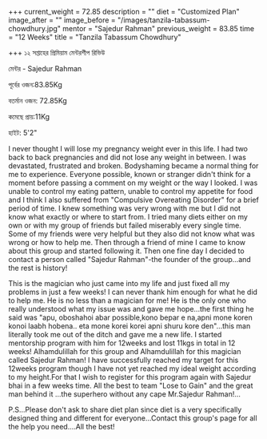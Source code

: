 +++
current_weight = 72.85
description = ""
diet = "Customized Plan"
image_after = ""
image_before = "/images/tanzila-tabassum-chowdhury.jpg"
mentor = "Sajedur Rahman"
previous_weight = 83.85
time = "12 Weeks"
title = "Tanzila Tabassum Chowdhury"

+++
১২ সপ্তাহের প্রিমিয়াম মেন্টরশীপ রিভিউ

মেন্টর - Sajedur Rahman

পূর্বের ওজন:83.85Kg

বতর্মান ওজন: 72.85Kg

কমেছে প্রায়:11Kg

হাইট: 5'2"

I never thought I will lose my pregnancy weight ever in this life. I had two back to back pregnancies and did not lose any weight in between. I was devastated, frustrated and broken. Bodyshaming became a normal thing for me to experience. Everyone possible, known or stranger didn't think for a moment before passing a comment on my weight or the way I looked. I was unable to control my eating pattern, unable to control my appetite for food and I think I also suffered from "Compulsive Overeating Disorder" for a brief period of time. I knew something was very wrong with me but I did not know what exactly or where to start from. I tried many diets either on my own or with my group of friends but failed miserably every single time. Some of my friends were very helpful but they also did not know what was wrong or how to help me. Then through a friend of mine I came to know about this group and started following it. Then one fine day I decided to contact a person called "Sajedur Rahman"-the founder of the group...and the rest is history!

This is the magician who just came into my life and just fixed all my problems in just a few weeks! I can never thank him enough for what he did to help me. He is no less than a magician for me! He is the only one who really understood what my issue was and gave me hope...the first thing he said was "apu, oboshahoi abar possible,kono bepar e na,apni mone koren konoi laabh hobena.. eta mone korei korei apni shuru kore den"...this man literally took me out of the ditch and gave me a new life. I started mentorship program with him for 12weeks and lost 11kgs in total in 12 weeks! Alhamdulillah for this group and Alhamdulillah for this magician called Sajedur Rahman! I have successfully reached my target for this 12weeks program though I have not yet reached my ideal weight according to my height.For that I wish to register for this program again with Sajedur bhai in a few weeks time. All the best to team "Lose to Gain" and the great man behind it ...the superhero without any cape Mr.Sajedur Rahman!...

P.S...Please don't ask to share diet plan since diet is a very specifically designed thing and different for everyone...Contact this group's page for all the help you need....All the best!